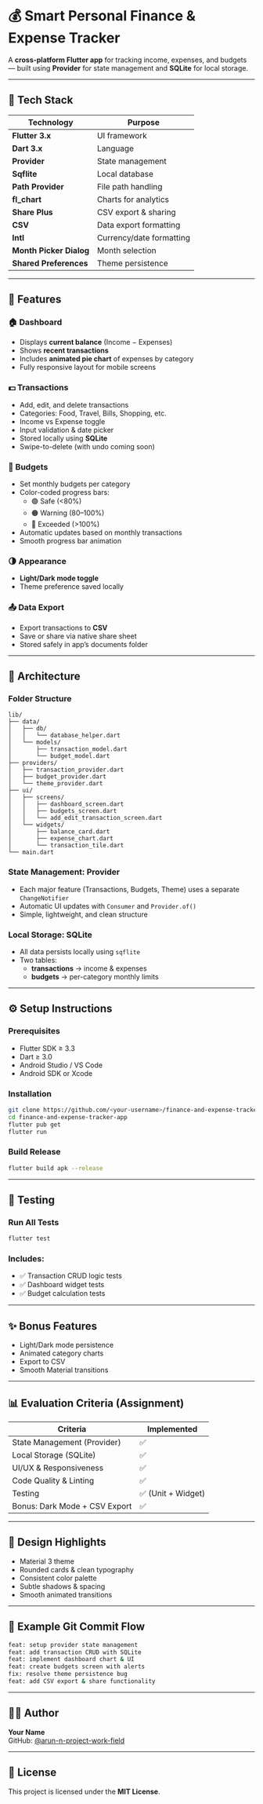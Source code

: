 # 💰 Smart Personal Finance & Expense Tracker

A **cross-platform Flutter app** for tracking income, expenses, and budgets — built using **Provider** for state management and **SQLite** for local storage.

---

## 🧩 Tech Stack

| Technology | Purpose |
|-------------|----------|
| **Flutter 3.x** | UI framework |
| **Dart 3.x** | Language |
| **Provider** | State management |
| **Sqflite** | Local database |
| **Path Provider** | File path handling |
| **fl_chart** | Charts for analytics |
| **Share Plus** | CSV export & sharing |
| **CSV** | Data export formatting |
| **Intl** | Currency/date formatting |
| **Month Picker Dialog** | Month selection |
| **Shared Preferences** | Theme persistence |

---

## 🚀 Features

### 🏠 Dashboard
- Displays **current balance** (Income − Expenses)
- Shows **recent transactions**
- Includes **animated pie chart** of expenses by category
- Fully responsive layout for mobile screens

### 💵 Transactions
- Add, edit, and delete transactions  
- Categories: Food, Travel, Bills, Shopping, etc.  
- Income vs Expense toggle  
- Input validation & date picker  
- Stored locally using **SQLite**  
- Swipe-to-delete (with undo coming soon)

### 🎯 Budgets
- Set monthly budgets per category  
- Color-coded progress bars:
  - 🟢 Safe (<80%)
  - 🟠 Warning (80–100%)
  - 🔴 Exceeded (>100%)
- Automatic updates based on monthly transactions  
- Smooth progress bar animation

### 🌗 Appearance
- **Light/Dark mode toggle**  
- Theme preference saved locally  

### 📤 Data Export
- Export transactions to **CSV**  
- Save or share via native share sheet  
- Stored safely in app’s documents folder  

---

## 🧠 Architecture

### Folder Structure
```
lib/
├── data/
│   ├── db/
│   │   └── database_helper.dart
│   └── models/
│       ├── transaction_model.dart
│       └── budget_model.dart
├── providers/
│   ├── transaction_provider.dart
│   ├── budget_provider.dart
│   └── theme_provider.dart
├── ui/
│   ├── screens/
│   │   ├── dashboard_screen.dart
│   │   ├── budgets_screen.dart
│   │   └── add_edit_transaction_screen.dart
│   └── widgets/
│       ├── balance_card.dart
│       ├── expense_chart.dart
│       └── transaction_tile.dart
└── main.dart
```

### State Management: **Provider**
- Each major feature (Transactions, Budgets, Theme) uses a separate `ChangeNotifier`  
- Automatic UI updates with `Consumer` and `Provider.of()`  
- Simple, lightweight, and clean structure  

### Local Storage: **SQLite**
- All data persists locally using `sqflite`
- Two tables:  
  - **transactions** → income & expenses  
  - **budgets** → per-category monthly limits  

---

## ⚙️ Setup Instructions

### Prerequisites
- Flutter SDK ≥ 3.3  
- Dart ≥ 3.0  
- Android Studio / VS Code  
- Android SDK or Xcode  

### Installation
```bash
git clone https://github.com/<your-username>/finance-and-expense-tracker-app.git
cd finance-and-expense-tracker-app
flutter pub get
flutter run
```

### Build Release
```bash
flutter build apk --release
```

---

## 🧪 Testing

### Run All Tests
```bash
flutter test
```

### Includes:
- ✅ Transaction CRUD logic tests  
- ✅ Dashboard widget tests  
- ✅ Budget calculation tests  

---

## ✨ Bonus Features
- Light/Dark mode persistence  
- Animated category charts  
- Export to CSV  
- Smooth Material transitions  

---

## 📊 Evaluation Criteria (Assignment)
| Criteria | Implemented |
|-----------|--------------|
| State Management (Provider) | ✅ |
| Local Storage (SQLite) | ✅ |
| UI/UX & Responsiveness | ✅ |
| Code Quality & Linting | ✅ |
| Testing | ✅ (Unit + Widget) |
| Bonus: Dark Mode + CSV Export | ✅ |

---

## 🎨 Design Highlights
- Material 3 theme  
- Rounded cards & clean typography  
- Consistent color palette  
- Subtle shadows & spacing  
- Smooth animated transitions  

---

## 🧾 Example Git Commit Flow
```bash
feat: setup provider state management
feat: add transaction CRUD with SQLite
feat: implement dashboard chart & UI
feat: create budgets screen with alerts
fix: resolve theme persistence bug
feat: add CSV export & share functionality
```

---

## 🧑‍💻 Author
**Your Name**  
GitHub: [@arun-n-project-work-field](https://github.com/arun-n-project-work-field)

---

## 📄 License
This project is licensed under the **MIT License**.

